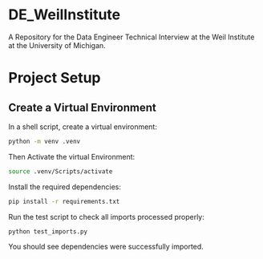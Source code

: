 # DE_WeilInstitute
A Repository for the Data Engineer Technical Interview at the Weil Institute at the University of Michigan.

# Project Setup

## Create a Virtual Environment

In a shell script, create a virtual environment:
```sh
python -m venv .venv
```

Then Activate the virtual Environment:
```sh
source .venv/Scripts/activate
```

Install the required dependencies:
```sh
pip install -r requirements.txt
```

Run the test script to check all imports processed properly:
```sh
python test_imports.py
```

You should see dependencies were successfully imported.
